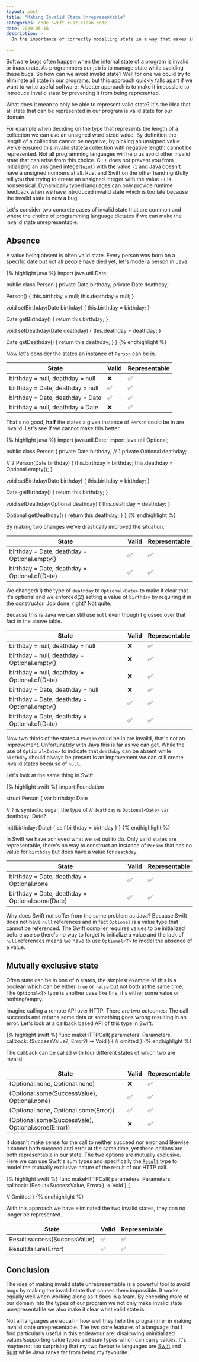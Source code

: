 ```yaml
---
layout: post
title: "Making Invalid State Unrepresentable"
categories: code swift rust clean-code
date: 2020-05-16
description: >
  On the importance of correctly modelling state in a way that makes invalid state Unrepresentable and how different languages help or not.

---
```


Software bugs often happen when the internal state of a program is invalid or inaccurate. As programmers our job is to manage state while avoiding these bugs. So how can we avoid invalid state? Well for one we could try to eliminate all state in our programs, but this approach quickly falls apart if we want to write useful software. A better approach is to make it impossible to introduce invalid state by preventing it from being represented.

What does it mean to only be able to represent valid state? It's the idea that all state that can be represented in our program is valid state for our domain.

For example when deciding on the type that represents the length of a collection we can use an unsigned word sized value. By definition the length of a collection cannot be negative, by picking an unsigned value we've ensured this invalid state(a collection with negative length) cannot be represented. Not all programming languages will help us avoid other invalid state that can arise from this choice. C++ does not prevent you from initializing an unsigned integer(`uint`) with the value `-1` and Java doesn't have a unsigned numbers at all. Rust and Swift on the other hand rightfully tell you that trying to create an unsigned integer with the value `-1` is nonsensical. Dynamically typed languages can only provide runtime feedback when we have introduced invalid state which is too late because the invalid state is now a bug.

Let's consider two concrete cases of invalid state that are common and where the choice of programming language dictates if we can make the invalid state unrepresentable.

## Absence

A value being absent is often valid state. Every person was born on a specific date but not all people have died yet, let's model a person in Java.

{% highlight java %}
import java.util.Date;


public class Person {
  private Date birthday;
  private Date deathday;

  Person() {
    this.birthday = null;
    this.deathday = null;
  }

  void setBirthday(Date birthday) {
    this.birthday = birthday;
  }

  Date getBirthday() {
    return this.birthday;
  }

  void setDeathday(Date deathday) {
    this.deathday = deathday;
  }

  Date getDeathday() {
    return this.deathday;
  }
}
{% endhighlight %}

Now let's consider the states an instance of `Person` can be in.

|  State                            |  Valid |  Representable |
|-----------------------------------|--------|----------------|
| birthday = null, deathday = null  | ❌      | ✅              |
| birthday = Date, deathday = null  | ✅      | ✅              |
| birthday = Date, deathday = Date  | ✅      | ✅              |
| birthday = null, deathday = Date  | ❌      | ✅              |

That's no good, **half** the states a given instance of `Person` could be in are invalid. Let's see if we cannot make this better.

{% highlight java %}
import java.util.Date;
import java.util.Optional;


public class Person {
  private Date birthday;
  // 1
  private Optional<Date> deathday;

  // 2
  Person(Date birthday) {
    this.birthday = birthday;
    this.deathday = Optional.empty();
  }

  void setBirthday(Date birthday) {
    this.birthday = birthday;
  }

  Date getBirthday() {
    return this.birthday;
  }

  void setDeathday(Optional<Date> deathday) {
    this.deathday = deathday;
  }

  Optional<Date> getDeathday() {
    return this.deathday;
  }
}
{% endhighlight %}

By making two changes we've drastically improved the situation.

|  State                                              |  Valid |  Representable |
|-----------------------------------------------------|--------|----------------|
| birthday = Date, deathday = Optional<Date>.empty() | ✅      | ✅              |
| birthday = Date, deathday = Optional<Date>.of(Date) | ✅      | ✅              |

We changed(1) the type of `deathday` to `Optional<Date>` to make it clear that it's optional and we enforced(2) setting a value of `birthday` by requiring it in the constructor. Job done, right? Not quite.

Because this is Java we can still use `null` even though I glossed over that fact in the above table.

|  State                                              |  Valid |  Representable |
|-----------------------------------------------------|--------|----------------|
| birthday = null, deathday = null                    | ❌      | ✅              |
| birthday = null, deathday = Optional<Date>.empty()  | ❌      | ✅              |
| birthday = null, deathday = Optional<Date>.of(Date) | ❌      | ✅              |
| birthday = Date, deathday = null                    | ❌      | ✅              |
|  birthday = Date, deathday = Optional<Date>.empty() | ✅      | ✅              |
| birthday = Date, deathday = Optional<Date>.of(Date) | ✅      | ✅              |

Now two thirds of the states a `Person` could be in are invalid, that's not an improvement. Unfortunately with Java this is far as we can get. While the use of `Optional<Date>` to indicate that `deathday` can be absent while `birthday` should always be present is an improvement we can still create invalid states because of `null`.

Let's look at the same thing in Swift

{% highlight swift %}
import Foundation

struct Person {
  var birthday: Date

  // `?` is syntactic sugar, the type of
  // `deathday` is `Optional<Date>`
  var deathday: Date?

  init(birthday: Date) {
    self.birthday = birthday
  }
}
{% endhighlight %}

In Swift we have achieved what we set out to do. Only valid states are representable, there's no way to construct an instance of `Person` that has no value for `birthday` but does have a value for `deathday`.


|  State                                                |  Valid |  Representable |
|-------------------------------------------------------|--------|----------------|
|  birthday = Date, deathday = Optional<Date>.none      | ✅      | ✅              |
| birthday = Date, deathday = Optional<Date>.some(Date) | ✅      | ✅              |

Why does Swift not suffer from the same problem as Java? Because Swift does not have `null` references and in fact `Optional` is a value type that cannot be referenced. The Swift compiler requires values to be initialized before use so there's no way to forget to initialize a value and the lack of `null` references means we have to use `Optional<T>` to model the absence of a value.

## Mutually exclusive state

Often state can be in one of **n** states, the simplest example of this is a boolean which can be either `true` or `false` but not both at the same time. The `Optional<T>` type is another case like this, it's either some value or nothing/empty.

Imagine calling a remote API over HTTP. There are two outcomes: The call succeeds and returns some data or something goes wrong resulting in an error. Let's look at a callback based API of this type in Swift.


{% highlight swift %}
func makeHTTPCall(
  parameters: Parameters,
  callback: (SuccessValue?, Error?) -> Void
) {
 // omitted
}
{% endhighlight %}

The callback can be called with four different states of which two are invalid.

|  State                                             |  Valid |  Representable |
|----------------------------------------------------|--------|----------------|
| (Optional.none, Optional.none)                     | ❌      | ✅              |
| (Optional.some(SuccessValue), Optional.none)       | ✅      | ✅              |
| (Optional.none, Optional.some(Error))              | ✅      | ✅              |
| (Optional.some(SuccessVale), Optional.some(Error)) | ❌      | ✅              |

It doesn't make sense for the call to neither succeed nor error and likewise it cannot both succeed and error at the same time, yet these options are both representable in our state. The two options are mutually exclusive. Here we can use Swift's sum types and specifically the [`Result`](https://developer.apple.com/documentation/swift/result) type to model the mutually exclusive nature of the result of our HTTP call.

{% highlight swift %}
func makeHTTPCall(
  parameters: Parameters,
  callback: (Result<SuccessValue, Error>) -> Void
) {

  // Omitted
}
{% endhighlight %}

With this approach we have eliminated the two invalid states, they can no longer be represented.

|  State                       |  Valid |  Representable |
|------------------------------|--------|----------------|
| Result.success(SuccessValue) | ✅      | ✅              |
| Result.failure(Error)        | ✅      | ✅              |

## Conclusion

The idea of making invalid state unrepresentable is a powerful tool to avoid bugs by making the invalid state that causes them impossible. It works equally well when working along as it does in a team. By encoding more of our domain into the types of our program we not only make invalid state unrepresentable we also make it clear what valid state is.

Not all languages are equal in how well they help the programmer in making invalid state unrepresentable. The two core features of a language that I find particularly useful in this endeavour are: disallowing uninitialized values/supporting value types and sum types which can carry values. It's maybe not too surprising that my two favourite languages are [Swift](https://swift.org/) and [Rust](https://www.rust-lang.org/) while Java ranks far from being my favourite.
